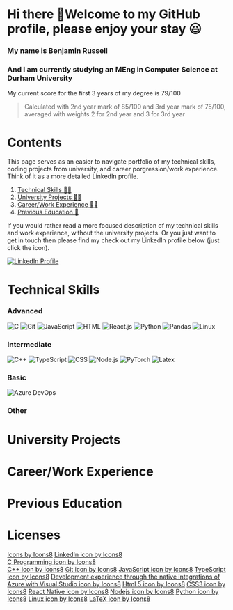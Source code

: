 # Hi there 👋Welcome to my GitHub profile, please enjoy your stay 😃

### My name is Benjamin Russell
### And I am currently studying an MEng in Computer Science at Durham University
My current score for the first 3 years of my degree is 79/100

> Calculated with 2nd year mark of 85/100 and 3rd year mark of 75/100, averaged with weights 2 for 2nd year and 
  3 for 3rd year

# Contents
This page serves as an easier to navigate portfolio of my technical skills, coding projects from university, and career porgression/work experience.
Think of it as a more detailed LinkedIn profile.

1. [Technical Skills 🧑‍💻](#technical-skills)
2. [University Projects 🧑‍🎓](#university-projects)
3. [Career/Work Experience 🧑‍💼](#careerwork-experience)
4. [Previous Education 🎒](#previous-education)

If you would rather read a more focused description of my technical skills and work experience, without the university projects. Or you just want to 
get in touch then please find my check out my LinkedIn profile below (just click the icon).

[![LinkedIn Profile](https://img.icons8.com/color/144/000000/linkedin.png "LinkedIn Profile")](https://www.linkedin.com/in/benjamin-russell-9451ba175/)

# Technical Skills

### Advanced
![C](https://img.icons8.com/color/48/000000/c-programming.png "C")
![Git](https://img.icons8.com/color/48/000000/git.png "Git")
![JavaScript](https://img.icons8.com/color/48/000000/javascript--v1.png "JavaScript")
![HTML](https://img.icons8.com/color/24/000000/html-5.png "HTML")
![React.js](https://img.icons8.com/color/48/000000/react-native.png "React.js")
![Python](https://img.icons8.com/color/48/000000/python.png "Python")
![Pandas](https://pandas.pydata.org/static/img/pandas_secondary.svg "Pandas")
![Linux](https://img.icons8.com/color/48/000000/linux.png "Linux")

### Intermediate
![C++](https://img.icons8.com/color/48/000000/c-plus-plus-logo.png "C++")
![TypeScript](https://img.icons8.com/color/48/000000/typescript.png "TypeScript")
![CSS](https://img.icons8.com/color/48/000000/css3.png "CSS")
![Node.js](https://img.icons8.com/color/48/000000/nodejs.png "Node.js")
![PyTorch](https://pytorch.org/assets/images/pytorch-logo.png "PyTorch")
![Latex](https://img.icons8.com/color/48/000000/latex.png "Latex")


### Basic
![Azure DevOps](https://img.icons8.com/external-tal-revivo-shadow-tal-revivo/24/000000/external-development-experience-through-the-native-integrations-of-azure-with-visual-studio-logo-shadow-tal-revivo.png "Azure DevOps")

### Other

# University Projects

# Career/Work Experience

# Previous Education

# Licenses
[Icons by Icons8](https://icons8.com)
<a href="https://icons8.com/icon/13930/linkedin">LinkedIn icon by Icons8</a>  
<a href="https://icons8.com/icon/40670/c-programming">C Programming icon by Icons8</a>  
<a href="https://icons8.com/icon/40669/c++">C++ icon by Icons8</a>
<a href="https://icons8.com/icon/20906/git">Git icon by Icons8</a>
<a href="https://icons8.com/icon/108784/javascript">JavaScript icon by Icons8</a>
<a href="https://icons8.com/icon/uJM6fQYqDaZK/typescript">TypeScript icon by Icons8</a>
<a href="https://icons8.com/icon/S4wbdK79E23a/development-experience-through-the-native-integrations-of-azure-with-visual-studio">Development experience through the native integrations of Azure with Visual Studio icon by Icons8</a>
<a href="https://icons8.com/icon/20909/html-5">Html 5 icon by Icons8</a>
<a href="https://icons8.com/icon/21278/css3">CSS3 icon by Icons8</a>
<a href="https://icons8.com/icon/123603/react-native">React Native icon by Icons8</a>
<a href="https://icons8.com/icon/54087/nodejs">Nodejs icon by Icons8</a>
<a href="https://icons8.com/icon/13441/python">Python icon by Icons8</a>
<a href="https://icons8.com/icon/17842/linux">Linux icon by Icons8</a>
<a href="https://icons8.com/icon/WBooq2dInw0x/latex">LaTeX icon by Icons8</a>

